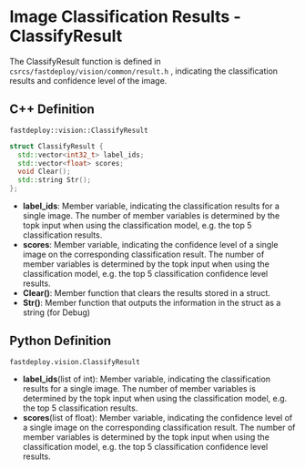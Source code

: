 # Image Classification Results - ClassifyResult

The ClassifyResult function is defined in `csrcs/fastdeploy/vision/common/result.h` , indicating the classification results and confidence level of the image.

## C++ Definition

`fastdeploy::vision::ClassifyResult`

```c++
struct ClassifyResult {
  std::vector<int32_t> label_ids;
  std::vector<float> scores;
  void Clear();
  std::string Str();
};
```

- **label_ids**: Member variable, indicating the classification results for a single image. The number of member variables is determined by the topk input when using the classification model, e.g. the top 5 classification results.
- **scores**: Member variable, indicating the confidence level of a single image on the corresponding classification result. The number of member variables is determined by the topk input when using the classification model, e.g. the top 5 classification confidence level results.
- **Clear()**: Member function that clears the results stored in a struct.
- **Str()**: Member function that outputs the information in the struct as a string (for Debug)

## Python Definition

`fastdeploy.vision.ClassifyResult`

- **label_ids**(list of int): Member variable, indicating the classification results for a single image. The number of member variables is determined by the topk input when using the classification model, e.g. the top 5 classification results.
- **scores**(list of float): Member variable, indicating the confidence level of a single image on the corresponding classification result. The number of member variables is determined by the topk input when using the classification model, e.g. the top 5 classification confidence level results.
